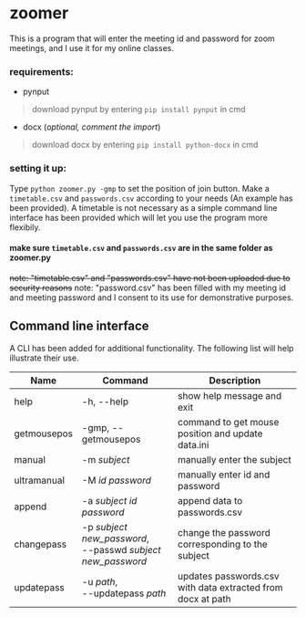 # zoomer
This is a program that will enter the meeting id and password for zoom meetings, and I use it for my online classes. 

### requirements:
- pynput
>download pynput by entering ```pip install pynput``` in cmd

- docx (*optional, comment the import*)
>download docx by entering ```pip install python-docx``` in cmd

### setting it up:
Type ```python zoomer.py -gmp``` to set the position of join button.
Make a ```timetable.csv``` and ```passwords.csv``` according to your needs (An example has been provided).
A timetable is not necessary as a simple command line interface has been provided which will let you use the program more flexibily.

#### make sure ```timetable.csv``` and ```passwords.csv``` are in the same folder as zoomer.py
~~note: "timetable.csv" and "passwords.csv" have not been uploaded due to security reasons~~
note: "password.csv" has been filled with my meeting id and meeting password and I consent to its use for demonstrative purposes.

## Command line interface
A CLI has been added for additional functionality.
The following list will help illustrate their use.

Name         | Command             | Description
-------------|---------------------|----------------------------------
 help        | -h, --help          |show help message and exit
 getmousepos  |-gmp, --getmousepos|command to get mouse position and update data.ini
manual       |-m *subject*           |manually enter the subject      
ultramanual  |-M *id password*      |manually enter id and password
 append      |-a *subject id password*|append data to passwords.csv
changepass   |-p *subject new_password*,<br> --passwd *subject new_password*|change the password corresponding to the subject                   
updatepass   |-u *path*, <br>--updatepass *path*|updates passwords.csv with data extracted from docx at path


